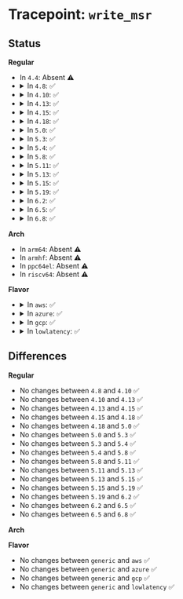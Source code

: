 # Tracepoint: <code>write_msr</code>

## Status
<b>Regular</b>
<ul>
<li>
In <code>4.4</code>: Absent ⚠️
</li>
<li>
<details>
<summary>In <code>4.8</code>: ✅</summary>

Event:

```c
struct trace_event_raw_msr_trace_class {
    struct trace_entry ent;
    unsigned int msr;
    u64 val;
    int failed;
    char __data[0];
};
```
Function:

```c
void trace_event_raw_event_msr_trace_class(void *__data, unsigned int msr, u64 val, int failed);
```
</details>
</li>
<li>
<details>
<summary>In <code>4.10</code>: ✅</summary>

Event:

```c
struct trace_event_raw_msr_trace_class {
    struct trace_entry ent;
    unsigned int msr;
    u64 val;
    int failed;
    char __data[0];
};
```
Function:

```c
void trace_event_raw_event_msr_trace_class(void *__data, unsigned int msr, u64 val, int failed);
```
</details>
</li>
<li>
<details>
<summary>In <code>4.13</code>: ✅</summary>

Event:

```c
struct trace_event_raw_msr_trace_class {
    struct trace_entry ent;
    unsigned int msr;
    u64 val;
    int failed;
    char __data[0];
};
```
Function:

```c
void trace_event_raw_event_msr_trace_class(void *__data, unsigned int msr, u64 val, int failed);
```
</details>
</li>
<li>
<details>
<summary>In <code>4.15</code>: ✅</summary>

Event:

```c
struct trace_event_raw_msr_trace_class {
    struct trace_entry ent;
    unsigned int msr;
    u64 val;
    int failed;
    char __data[0];
};
```
Function:

```c
void trace_event_raw_event_msr_trace_class(void *__data, unsigned int msr, u64 val, int failed);
```
</details>
</li>
<li>
<details>
<summary>In <code>4.18</code>: ✅</summary>

Event:

```c
struct trace_event_raw_msr_trace_class {
    struct trace_entry ent;
    unsigned int msr;
    u64 val;
    int failed;
    char __data[0];
};
```
Function:

```c
void trace_event_raw_event_msr_trace_class(void *__data, unsigned int msr, u64 val, int failed);
```
</details>
</li>
<li>
<details>
<summary>In <code>5.0</code>: ✅</summary>

Event:

```c
struct trace_event_raw_msr_trace_class {
    struct trace_entry ent;
    unsigned int msr;
    u64 val;
    int failed;
    char __data[0];
};
```
Function:

```c
void trace_event_raw_event_msr_trace_class(void *__data, unsigned int msr, u64 val, int failed);
```
</details>
</li>
<li>
<details>
<summary>In <code>5.3</code>: ✅</summary>

Event:

```c
struct trace_event_raw_msr_trace_class {
    struct trace_entry ent;
    unsigned int msr;
    u64 val;
    int failed;
    char __data[0];
};
```
Function:

```c
void trace_event_raw_event_msr_trace_class(void *__data, unsigned int msr, u64 val, int failed);
```
</details>
</li>
<li>
<details>
<summary>In <code>5.4</code>: ✅</summary>

Event:

```c
struct trace_event_raw_msr_trace_class {
    struct trace_entry ent;
    unsigned int msr;
    u64 val;
    int failed;
    char __data[0];
};
```
Function:

```c
void trace_event_raw_event_msr_trace_class(void *__data, unsigned int msr, u64 val, int failed);
```
</details>
</li>
<li>
<details>
<summary>In <code>5.8</code>: ✅</summary>

Event:

```c
struct trace_event_raw_msr_trace_class {
    struct trace_entry ent;
    unsigned int msr;
    u64 val;
    int failed;
    char __data[0];
};
```
Function:

```c
void trace_event_raw_event_msr_trace_class(void *__data, unsigned int msr, u64 val, int failed);
```
</details>
</li>
<li>
<details>
<summary>In <code>5.11</code>: ✅</summary>

Event:

```c
struct trace_event_raw_msr_trace_class {
    struct trace_entry ent;
    unsigned int msr;
    u64 val;
    int failed;
    char __data[0];
};
```
Function:

```c
void trace_event_raw_event_msr_trace_class(void *__data, unsigned int msr, u64 val, int failed);
```
</details>
</li>
<li>
<details>
<summary>In <code>5.13</code>: ✅</summary>

Event:

```c
struct trace_event_raw_msr_trace_class {
    struct trace_entry ent;
    unsigned int msr;
    u64 val;
    int failed;
    char __data[0];
};
```
Function:

```c
void trace_event_raw_event_msr_trace_class(void *__data, unsigned int msr, u64 val, int failed);
```
</details>
</li>
<li>
<details>
<summary>In <code>5.15</code>: ✅</summary>

Event:

```c
struct trace_event_raw_msr_trace_class {
    struct trace_entry ent;
    unsigned int msr;
    u64 val;
    int failed;
    char __data[0];
};
```
Function:

```c
void trace_event_raw_event_msr_trace_class(void *__data, unsigned int msr, u64 val, int failed);
```
</details>
</li>
<li>
<details>
<summary>In <code>5.19</code>: ✅</summary>

Event:

```c
struct trace_event_raw_msr_trace_class {
    struct trace_entry ent;
    unsigned int msr;
    u64 val;
    int failed;
    char __data[0];
};
```
Function:

```c
void trace_event_raw_event_msr_trace_class(void *__data, unsigned int msr, u64 val, int failed);
```
</details>
</li>
<li>
<details>
<summary>In <code>6.2</code>: ✅</summary>

Event:

```c
struct trace_event_raw_msr_trace_class {
    struct trace_entry ent;
    unsigned int msr;
    u64 val;
    int failed;
    char __data[0];
};
```
Function:

```c
void trace_event_raw_event_msr_trace_class(void *__data, unsigned int msr, u64 val, int failed);
```
</details>
</li>
<li>
<details>
<summary>In <code>6.5</code>: ✅</summary>

Event:

```c
struct trace_event_raw_msr_trace_class {
    struct trace_entry ent;
    unsigned int msr;
    u64 val;
    int failed;
    char __data[0];
};
```
Function:

```c
void trace_event_raw_event_msr_trace_class(void *__data, unsigned int msr, u64 val, int failed);
```
</details>
</li>
<li>
<details>
<summary>In <code>6.8</code>: ✅</summary>

Event:

```c
struct trace_event_raw_msr_trace_class {
    struct trace_entry ent;
    unsigned int msr;
    u64 val;
    int failed;
    char __data[0];
};
```
Function:

```c
void trace_event_raw_event_msr_trace_class(void *__data, unsigned int msr, u64 val, int failed);
```
</details>
</li>
</ul>
<b>Arch</b>
<ul>
<li>
In <code>arm64</code>: Absent ⚠️
</li>
<li>
In <code>armhf</code>: Absent ⚠️
</li>
<li>
In <code>ppc64el</code>: Absent ⚠️
</li>
<li>
In <code>riscv64</code>: Absent ⚠️
</li>
</ul>
<b>Flavor</b>
<ul>
<li>
<details>
<summary>In <code>aws</code>: ✅</summary>

Event:

```c
struct trace_event_raw_msr_trace_class {
    struct trace_entry ent;
    unsigned int msr;
    u64 val;
    int failed;
    char __data[0];
};
```
Function:

```c
void trace_event_raw_event_msr_trace_class(void *__data, unsigned int msr, u64 val, int failed);
```
</details>
</li>
<li>
<details>
<summary>In <code>azure</code>: ✅</summary>

Event:

```c
struct trace_event_raw_msr_trace_class {
    struct trace_entry ent;
    unsigned int msr;
    u64 val;
    int failed;
    char __data[0];
};
```
Function:

```c
void trace_event_raw_event_msr_trace_class(void *__data, unsigned int msr, u64 val, int failed);
```
</details>
</li>
<li>
<details>
<summary>In <code>gcp</code>: ✅</summary>

Event:

```c
struct trace_event_raw_msr_trace_class {
    struct trace_entry ent;
    unsigned int msr;
    u64 val;
    int failed;
    char __data[0];
};
```
Function:

```c
void trace_event_raw_event_msr_trace_class(void *__data, unsigned int msr, u64 val, int failed);
```
</details>
</li>
<li>
<details>
<summary>In <code>lowlatency</code>: ✅</summary>

Event:

```c
struct trace_event_raw_msr_trace_class {
    struct trace_entry ent;
    unsigned int msr;
    u64 val;
    int failed;
    char __data[0];
};
```
Function:

```c
void trace_event_raw_event_msr_trace_class(void *__data, unsigned int msr, u64 val, int failed);
```
</details>
</li>
</ul>

## Differences
<b>Regular</b>
<ul>
<li>
No changes between <code>4.8</code> and <code>4.10</code> ✅
</li>
<li>
No changes between <code>4.10</code> and <code>4.13</code> ✅
</li>
<li>
No changes between <code>4.13</code> and <code>4.15</code> ✅
</li>
<li>
No changes between <code>4.15</code> and <code>4.18</code> ✅
</li>
<li>
No changes between <code>4.18</code> and <code>5.0</code> ✅
</li>
<li>
No changes between <code>5.0</code> and <code>5.3</code> ✅
</li>
<li>
No changes between <code>5.3</code> and <code>5.4</code> ✅
</li>
<li>
No changes between <code>5.4</code> and <code>5.8</code> ✅
</li>
<li>
No changes between <code>5.8</code> and <code>5.11</code> ✅
</li>
<li>
No changes between <code>5.11</code> and <code>5.13</code> ✅
</li>
<li>
No changes between <code>5.13</code> and <code>5.15</code> ✅
</li>
<li>
No changes between <code>5.15</code> and <code>5.19</code> ✅
</li>
<li>
No changes between <code>5.19</code> and <code>6.2</code> ✅
</li>
<li>
No changes between <code>6.2</code> and <code>6.5</code> ✅
</li>
<li>
No changes between <code>6.5</code> and <code>6.8</code> ✅
</li>
</ul>
<b>Arch</b>
<ul>
</ul>
<b>Flavor</b>
<ul>
<li>
No changes between <code>generic</code> and <code>aws</code> ✅
</li>
<li>
No changes between <code>generic</code> and <code>azure</code> ✅
</li>
<li>
No changes between <code>generic</code> and <code>gcp</code> ✅
</li>
<li>
No changes between <code>generic</code> and <code>lowlatency</code> ✅
</li>
</ul>
